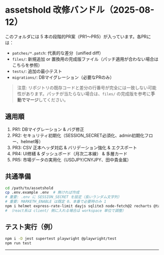 # assetshold 改修バンドル（2025-08-12）

このフォルダには 5 本の段階的PR案（PR1〜PR5）が入っています。各PRには：
- `patches/*.patch`: 代表的な差分（unified diff）
- `files/`: 新規追加 or 置換用の完成版ファイル（パッチ適用が合わない場合はこちらを参照）
- `tests/`: 追加の最小テスト
- `migrations/`: DBマイグレーション（必要なPRのみ）

> 注意: リポジトリの既存コードと差分の行番号が完全には一致しない可能性があります。パッチが当たらない場合は、`files/` の完成版を参考に**手動でマージ**してください。

## 適用順
1. PR1: DBマイグレーション & バグ修正
2. PR2: セキュリティ初期化（SESSION_SECRET必須化、admin初期化フロー、helmet等）
3. PR3: CSV 正本ヘッダ対応 & バリデーション強化 & エクスポート
4. PR4: UI修繕 & ダッシュボード（月次二本線） & 多層カード
5. PR5: 市場データの実用化（USDJPY/CNYJPY、田中貴金属）

## 共通準備
```bash
cd /path/to/assetshold
cp .env.example .env  # 無ければ作成
# 重要: .env に SESSION_SECRET を設定（長いランダム文字列）
# 重要: MARKETH_ENABLE は既定 0、本番で必要時のみ 1
npm i helmet express-rate-limit dayjs sqlite3 node-fetch@2 recharts @tanstack/react-table
# （react系は client/ 側に入れる場合は workspace 単位で調整）
```

## テスト実行（例）
```bash
npm i -D jest supertest playwright @playwright/test
npm run test
```

---
